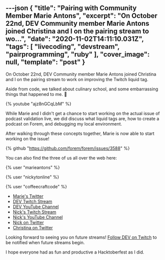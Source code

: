 ---json
{
  "title": "Pairing with Community Member Marie Antons",
  "excerpt": "On October 22nd, DEV Community member Marie Antons joined Christina and I on the pairing stream to wo...",
  "date": "2020-11-02T14:11:10.031Z",
  "tags": [
    "livecoding",
    "devstream",
    "pairprogramming",
    "ruby"
  ],
  "cover_image": null,
  "template": "post"
}
---
On October 22nd, DEV Community member Marie Antons joined Christina and I on the pairing stream to work on improving the Twitch liquid tag.

Aside from code, we talked about culinary school, and some embarrassing things that happened to me. 🤣

{% youtube "ajz8nGCqLbM" %}

While Marie and I didn't get a chance to start working on the actual issue of podcast validation live, we did discuss what liquid tags are, how to create a podcast on Forem, and debugging my local environment. 

After walking through these concepts together, Marie is now able to start working on the issue!

{% github "https://github.com/forem/forem/issues/3588" %}

You can also find the three of us all over the web here:

{% user "marieantons" %}

{% user "nickytonline" %}

{% user "coffeecraftcode" %}

* [Marie's Twitter](https://twitter.com/MarieAntons)
* [DEV Twitch Stream](https://www.twitch.tv/thepracticaldev)
* [DEV YouTube Channel](https://www.youtube.com/c/thepracticaldevteam)
* [Nick's Twitch Stream](https://www.twitch.tv/nickytonline)
* [Nick's YouTube Channel](https://iamdeveloper.com/youtube)
* [Nick on Twitter](https://twitter.com/nickytonline)
* [Christina on Twitter](https://twitter.com/coffeecraftcode)

Looking forward to seeing you on future streams! [Follow DEV on Twitch](twitch.tv/thepracticaldev) to be notified when future streams begin. 

I hope everyone had as fun and productive a Hacktoberfest as I did.
